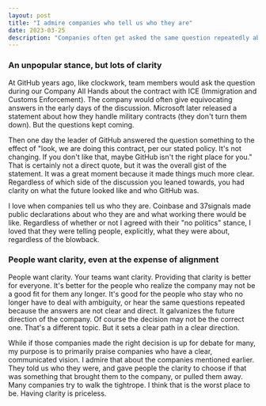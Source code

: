 ```yaml
---
layout: post
title: "I admire companies who tell us who they are"
date: 2023-03-25
description: "Companies often get asked the same question repeatedly about direction. This often results from a company not being direct enough. I love when companies tell us who they are and make it clear which direction they will be going."
---
```


### An unpopular stance, but lots of clarity

At GitHub years ago, like clockwork, team members would ask the question during our Company All Hands about the contract with ICE (Immigration and Customs Enforcement). The company would often give equivocating answers in the early days of the discussion. Microsoft later released a statement about how they handle military contracts (they don't turn them down). But the questions kept coming.

Then one day the leader of GitHub answered the question something to the effect of "look, we are doing this contract, per our stated policy. It's not changing. If you don't like that, maybe GitHub isn't the right place for you." That is certainly not a direct quote, but it was the overall gist of the statement. It was a great moment because it made things much more clear. Regardless of which side of the discussion you leaned towards, you had clarity on what the future looked like and who GitHub was.

I love when companies tell us who they are. Coinbase and 37signals made public declarations about who they are and what working there would be like. Regardless of whether or not I agreed with their "no politics" stance, I loved that they were telling people, explicitly, what they were about, regardless of the blowback.

### People want clarity, even at the expense of alignment

People want clarity. Your teams want clarity. Providing that clarity is better for everyone. It's better for the people who realize the company may not be a good fit for them any longer. It's good for the people who stay who no longer have to deal with ambiguity, or hear the same questions repeated because the answers are not clear and direct. It galvanizes the future direction of the company. Of course the decision may not be the correct one. That's a different topic. But it sets a clear path in a clear direction.

While if those companies made the right decision is up for debate for many, my purpose is to primarily praise companies who have a clear, communicated vision. I admire that about the companies mentioned earlier. They told us who they were, and gave people the clarity to choose if that was something that brought them to the company, or pulled them away. Many companies try to walk the tightrope. I think that is the worst place to be. Having clarity is priceless.